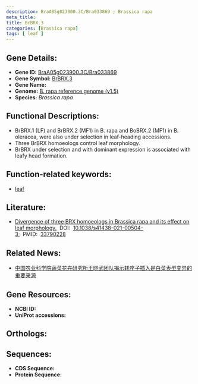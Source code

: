 ```yaml
---
description: BraA05g023900.3C/Bra033869 ; Brassica rapa
meta_title:
title: BrBRX.3
categories: [Brassica rapa]
tags: [ leaf ]
---
```


## Gene Details:
- **Gene ID:**	[BraA05g023900.3C/Bra033869]()
- **Gene Symbol:** <u> BrBRX.3 </u>
- **Gene Name:** 
- **Genome:** [B. rapa reference genome (v1.5)]()
- **Species:** *Brassica rapa*

## Functional Descriptions:
   - BrBRX.1 (LF) and BrBRX.2 (MF1) in B. rapa and BoBRX.2 (MF1) in B. oleracea, were also under selection in leaf-heading accessions.
   - Three BrBRX homoeologs control leaf morphology.
   - BrBRX under selection and with dominant expression is associated with leafy head formation.

## Function-related keywords:
   - [leaf](/tags/leaf/)

## Literature:
   - [Divergence of three BRX homoeologs in Brassica rapa and its effect on leaf morphology.]( https://www.nature.com/articles/s41438-021-00504-3)&nbsp;&nbsp;DOI:&nbsp;&nbsp;[10.1038/s41438-021-00504-3](https://www.nature.com/articles/s41438-021-00504-3);&nbsp;&nbsp;PMID:&nbsp;&nbsp;[33790228](https://pubmed.ncbi.nlm.nih.gov/33790228/)

## Related News:
   - [中国农业科学院蔬菜花卉研究所王晓武团队揭示转座子插入是白菜表型变异的重要来源](https://mp.weixin.qq.com/s?__biz=MzIyOTY2NDYyNQ==&mid=2247535624&idx=4&sn=bee3f73e54863fe27bd6223f7e16d3d2&chksm=e8bd3e16dfcab70013c7aa993b20f1596f71d7aebfc16f20724203d22f962a38d589ebc92170&scene=27#wechat_redirect)

## Gene Resources:
- **NCBI ID:**  [](https://www.ncbi.nlm.nih.gov/gene/?term=)
- **UniProt accessions:** [](https://www.uniprot.org/uniprotkb//entry)

## Orthologs:

## Sequences:
- **CDS Sequence:**
- **Protein Sequence:**
